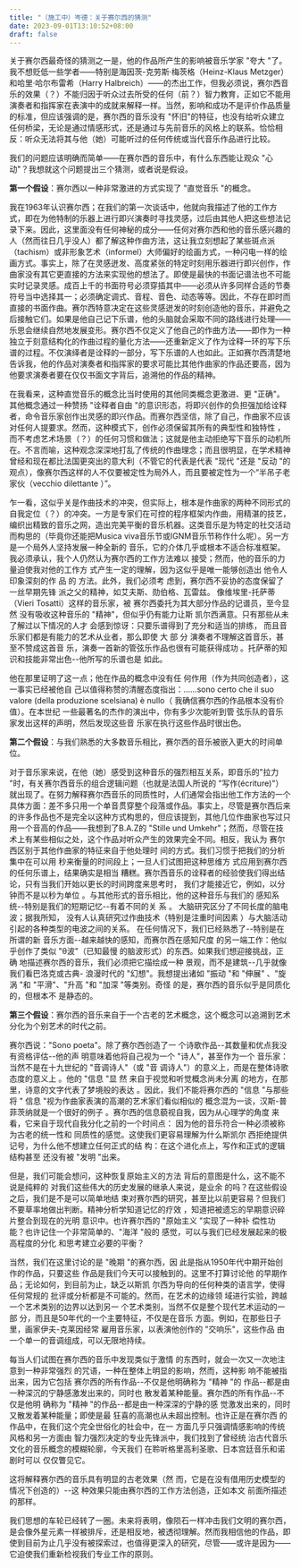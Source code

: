 ```yaml
---
title: "（施工中）岑德：关于赛尔西的猜测"
date: 2023-09-01T13:10:52+08:00
draft: false
---
```




关于赛尔西最奇怪的猜测之一是，他的作品所产生的影响被音乐学家 "夸大 "了。我不想贬低一些学者——特别是海因茨-克劳斯·梅茨格（Heinz-Klaus Metzger）和哈里·哈尔布雷希（Harry Halbreich）——的杰出工作，但我必须说，赛尔西音乐的效果（？）不能归因于听众过去所受的任何（前？）智力教育，正如它不能用演奏者和指挥家在表演中的成就来解释一样。当然，影响和成功不是评价作品质量的标准，但应该强调的是，赛尔西的音乐没有 "怀旧"的特征，也没有给听众建立任何桥梁，无论是通过情感形式，还是通过与先前音乐的风格上的联系。恰恰相反：听众无法将其与他（她）可能听过的任何传统或当代音乐作品进行比较。

我们的问题应该明确而简单——在赛尔西的音乐中，有什么东西能让观众 "心动"？我想就这个问题提出三个猜测，或者说是假设。

**第一个假设**：赛尔西以一种非常激进的方式实现了 "直觉音乐 "的概念。

我在1963年认识赛尔西；在我们的第一次谈话中，他就向我描述了他的工作方式，即在为他特制的乐器上进行即兴演奏时寻找灵感，过后由其他人把这些想法记录下来。因此，这里面没有任何神秘的成分——任何对赛尔西和他的音乐感兴趣的人（然而往日几乎没人）都了解这种作曲方法，这让我立刻想起了某些斑点派（tachism）或非形象艺术（informel）大师偏好的绘画方式，一种闪电一样的绘画方式。事实上，除了在灵感迸发、高度紧张的特定时刻用乐器进行即兴创作，作曲家没有其它更直接的方法来实现他的想法了。即使是最快的书面记谱法也不可能实时记录灵感。成百上千的书面符号必须穿插其中——必须从许多同样合适的节奏符号当中选择其一；必须确定调式、音程、音色、动态等等。因此，不存在即时而直接的书面作曲。赛尔西特意决定在这些灵感迸发的时刻创造他的音乐，并避免之后接触它们。如果是他自己记下乐谱，他的头脑就会采取不同的路线进行处理——乐思会继续自然地发展变形。赛尔西不仅定义了他自己的作曲方法——即作为一种独立于刻意结构化的作曲过程的量化方法——还重新定义了作为诠释一环的写下乐谱的过程。不仅演绎者是诠释的一部分，写下乐谱的人也如此。正如赛尔西清楚地告诉我，他的作品对演奏者和指挥家的要求可能比其他作曲家的作品还要高，因为他要求演奏者要在仅仅书面文字背后，追溯他的作品的精神。

在我看来，这种直觉音乐的概念比当时使用的其他同类概念更激进、更 "正确"。其他概念通过一种赞扬 "诠释者自由 "的意识形态，将即兴创作的负担强加给诠释者，命令音乐家创作出灵感的即兴作品。而赛尔西坚信，除了自己，作曲家不应该对任何人提要求。然而，这种模式下，创作必须保留其所有的典型性和独特性 ，而不考虑艺术场景（？）的任何习惯和做法；这就是他主动拒绝写下音乐的动机所在。不言而喻，这种观念深深地打乱了传统的作曲理念；而且很明显，在学术精神曾经和现在都比法国更突出的意大利（不管它的代表是代表 "现代 "还是 "反动 "的观点），像赛尔西这样的人不仅要被定性为局外人，而且要被定性为一个“半吊子老家伙（vecchio dilettante ）”。

乍一看，这似乎关是作曲技术的冲突，但实际上，根本是作曲家的两种不同形式的自我定位（？）的冲突。一方是专家们在可控的程序框架内作曲，用精湛的技艺，编织出精致的音乐之网，造出完美平衡的音乐机器。这类音乐是为特定的社交活动而构思的（毕竟你还能把Musica viva音乐节或IGNM音乐节称作什么呢）。另一方是一个局外人坚持发展一种全新的
音乐，它的介体几乎或根本不适合标准框架。我必须承认，我个人仍然认为赛尔西的工作方法难以
接受；然而，他的音乐的力量迫使我对他的工作方
式产生一定的理解，因为这似乎是唯一能够创造出
他令人印象深刻的作 品 的 方法。此外，我们必须考
虑到，赛尔西不妥协的态度保留了一丝早期先锋
派之父的精神，如艾夫斯、勋伯格、瓦雷兹。
像维埃里-托萨蒂（Vieri Tosatti）这样的音乐家，被
赛尔西委托为其大部分作品的记谱员，至今显然
没有吸收这种音乐的 "精神"，但似乎仍有能力让斯
凯尔西满意。只有那些从未了解过以下情况的人才
会感到惊讶：只要乐谱得到了充分和适当的排练，
而且音乐家们都是有能力的艺术从业者，那么即使
大 部 分 演奏者不理解这首音乐，甚至不赞成这首音
乐，演奏一首新的管弦乐作品也很有可能获得成功
。托萨蒂的知识和技能非常出色--他所写的乐谱也是
如此。

他在那里证明了这一点；他在作品的概念中没有任
何作用（作为共同创造者），这一事实已经被他自
己以值得称赞的清醒态度指出：......sono certo che
il suo valore (della produzione scelsiana) è nullo（
我确信赛尔西的作品根本没有价值）。在本世纪
一些最著名的杰作的演出中，你有多少次能听到管
弦乐队的音乐家发出这样的声明，然后发现这些音
乐家在执行这些作品时很出色。

**第二个假设**：与我们熟悉的大多数音乐相比，赛尔西的音乐被嵌入更大的时间单位。

对于音乐家来说，在他（她）感受到这种音乐的强烈相互关系，即音乐的"拉力 "时，有关赛尔西音乐的组合逻辑问题（也就是法国人所说的 "写作(écriture)"）就出现了。在努力解释赛尔西音乐的同质性时，人们通常会指出他工作方法的一个具体方面：差不多只用一个单音贯穿整个段落或作品。事实上，尽管是赛尔西后来的许多作品也不是完全以这种方式构思的，但应该提到，其他几位作曲家也写过只用一个音高的作品——我想到了B.A.Z的 "Stille und Umkehr"；然而，尽管在技术上有某些相似之处，这个作品对听众产生的效果完全不同。相反，我认为
赛尔西区别于其他作曲家的特征来自于他处理时
间的方式。我们习惯于把我们的分析集中在可以用
秒来衡量的时间段上；一旦人们试图把这种思维方
式应用到赛尔西的任何乐谱上，结果确实是相当
糟糕。赛尔西音乐的诠释者的经验使我们得出结
论，只有当我们开始以更长的时间跨度来思考时，
我们才能接近它，例如，以分钟而不是以秒为单位
。与其他形式的音乐相比，他的这种音乐与我们的
感知系统--特别是我们的短期记忆--有着不同的关 系
。 大脑研究区分了不同长度的脑电波；据我所知，
没有人认真研究过作曲技术（特别是注重时间因素
）与大脑活动引起的各种类型的电波之间的关系。
在任何情况下，我们已经熟悉了--特别是在所谓的新
音乐方面--越来越快的感知，而赛尔西在感知尺度
的另一端工作：他似乎创作了类似 "θ波"（已知最慢
的脑波形式）的东西。如果我们想迎接挑战，正确
地描述赛尔西的音乐，我们必须把它描绘成一种
景观，而不是建筑--几乎就像我们看巴洛克或古典-
浪漫时代的 "幻想"。我想提出诸如 "振动 "和 "伸展"
、"旋涡 "和 "平滑"、"升高 "和 "加深 "等类别。奇怪
的是，赛尔西的音乐似乎是同质化的，但根本不
是静态的。

**第三个假设**：赛尔西的音乐来自于一个古老的艺术概念，这个概念可以追溯到艺术分化为个别艺术的时代之前。

赛尔西说："Sono poeta"。除了赛尔西创造了一
个诗歌作品--其数量和优点我没有资格评估--他的声
明意味着他将自己视为一个 "诗人"，甚至作为一个
音乐家：当然不是在十九世纪的 "音调诗人"（或 "音
调诗人"）的意义上，而是在整体诗歌态度的意义上
。他的 "信息 "显 然 来自于视觉和听觉概念尚未分离
的地方，在那里，诗意的文字代表了梦境般的表达
。因此，我们不能将赛尔西的 "信息 "与那些将 "
信息 "视为作曲家表演的高潮的艺术家们看似相似的
概念混为一谈，汉斯-普菲茨纳就是一个很好的例子
。赛尔西的信息藐视自我，因为从心理学的角度
来看，它来自于现代自我分化之前的一个时间点：
因为他的音乐符合一种必须被称为古老的统一性和
同质性的感觉。这使我们更容易理解为什么斯凯尔
西拒绝提供记号，为什么他不想建立任何正式的结
构：在这个进化点上，写作和正式的逻辑结构甚至
还没有被 "发明 "出来。

但是，我们可能会想问，这种恢复原始主义的方法
背后的意图是什么，这不能不说是纯粹的
对我们这些伟大的历史发展的继承人来说，是业余
的吗？在这些假设之后，我们是不是可以简单地结
束对赛尔西的研究，甚至比以前更容易？但我们
不要草率地做出判断。精神分析学知道记忆的疗效
，知道把被遗忘的早期意识碎片整合到现在的光明
意识中。也许赛尔西的 "原始主义 "实现了一种补
偿性功能？也许记住一个非常简单的、"海洋 "般的
感觉，可以与我们已经发展起来的极高程度的分化
和思考建立必要的平衡？

当然，我们在这里讨论的是 "晚期 "的赛尔西，因
此是指从1950年代中期开始创作的作品，只要这些
作品是我们今天可以接触到的。这里不打算讨论他
的早期作品；无论如何，到目前为止，缺乏以斯凯
尔西为导向的任何种类的语言学，使得任何常规的
批评或分析都是不可能的。然而，在艺术的边缘领
域进行实验，跨越一个艺术类别的边界以达到另一
个艺术类别，当然不仅是整个现代艺术运动的一部
分，而且是50年代的一个主要特征，不仅是在音乐
方面。例如，在那些日子里，画家伊夫-克莱因经常
雇用音乐家，以表演他创作的 "交响乐"，这些作品
由一个单一的音调组成，可以无限地持续。

每当人们试图在赛尔西的音乐中发现类似于激情
的东西时，就会一次又一次地注意到一种非常强烈
的咒语，一种在整体上明显的影响，然而，这种影
响不能被指出来，因为它包括
赛尔西的所有作品--不仅是他明确称为 "精神 "的
作品--都是由一种深沉的宁静感激发出来的，同时也
散发着某种能量。赛尔西的所有作品--不仅是他明
确称为 "精神 "的作品--都是由一种深深的宁静的感
觉激发出来的，同时又散发着某种能量；即使是最
狂喜的高潮也从未超出控制。也许正是在赛尔西
的作品中，在我们这个完全世俗化的社会中，在一
方面几乎只强调情感影响的传统风格和另一方面由
智力强烈决定的专业先锋派中，我们找到了曾经统
治古代音乐文化的音乐概念的模糊轮廓，今天我们
在聆听格里高利圣歌、日本宫廷音乐和诺剧时可以
仅仅瞥见它。

这将解释赛尔西的音乐具有明显的古老效果（然
而，它是在没有借用历史模型的情况下创造的）--这
种效果只能由赛尔西的工作方法创造，正如本文
前面所描述的那样。

我们思想的车轮已经转了一圈。未来将表明，像陨石一样冲击我们文明的赛尔西，是会像外星元素一样被排斥，还是相反地，被透彻理解。然而我相信他的作品，即使到目前为止几乎没有被探索过，也值得更深入的研究，尽管——或许是因为——它迫使我们重新检视我们专业工作的原则。
